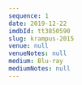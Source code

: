 ```yaml
---
sequence: 1
date: 2019-12-22
imdbId: tt3850590
slug: krampus-2015
venue: null
venueNotes: null
medium: Blu-ray
mediumNotes: null
---
```


